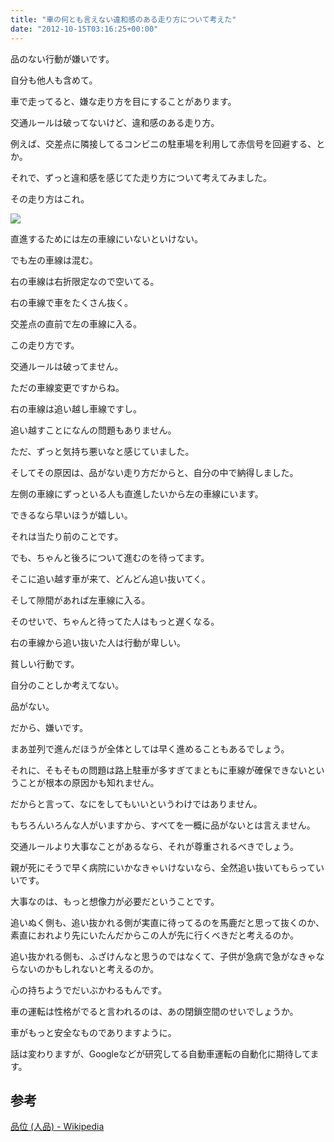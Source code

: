 ```yaml
---
title: "車の何とも言えない違和感のある走り方について考えた"
date: "2012-10-15T03:16:25+00:00"
---
```


品のない行動が嫌いです。 

自分も他人も含めて。 

車で走ってると、嫌な走り方を目にすることがあります。 

交通ルールは破ってないけど、違和感のある走り方。 

例えば、交差点に隣接してるコンビニの駐車場を利用して赤信号を回避する、とか。 

それで、ずっと違和感を感じてた走り方について考えてみました。 

その走り方はこれ。 

![](/images/2012/10/image.png)

直進するためには左の車線にいないといけない。 

でも左の車線は混む。 

右の車線は右折限定なので空いてる。 

右の車線で車をたくさん抜く。 

交差点の直前で左の車線に入る。 

この走り方です。 

交通ルールは破ってません。 

ただの車線変更ですからね。 

右の車線は追い越し車線ですし。 

追い越すことになんの問題もありません。 

ただ、ずっと気持ち悪いなと感じていました。 

そしてその原因は、品がない走り方だからと、自分の中で納得しました。 

左側の車線にずっといる人も直進したいから左の車線にいます。 

できるなら早いほうが嬉しい。 

それは当たり前のことです。 

でも、ちゃんと後ろについて進むのを待ってます。 

そこに追い越す車が来て、どんどん追い抜いてく。 

そして隙間があれば左車線に入る。 

そのせいで、ちゃんと待ってた人はもっと遅くなる。 

右の車線から追い抜いた人は行動が卑しい。 

貧しい行動です。 

自分のことしか考えてない。 

品がない。 

だから、嫌いです。 

まあ並列で進んだほうが全体としては早く進めることもあるでしょう。 

それに、そもそもの問題は路上駐車が多すぎてまともに車線が確保できないということが根本の原因かも知れません。 

だからと言って、なにをしてもいいというわけではありません。 

もちろんいろんな人がいますから、すべてを一概に品がないとは言えません。 

交通ルールより大事なことがあるなら、それが尊重されるべきでしょう。 

親が死にそうで早く病院にいかなきゃいけないなら、全然追い抜いてもらっていいです。 

大事なのは、もっと想像力が必要だということです。 

追いぬく側も、追い抜かれる側が実直に待ってるのを馬鹿だと思って抜くのか、素直におれより先にいたんだからこの人が先に行くべきだと考えるのか。 

追い抜かれる側も、ふざけんなと思うのではなくて、子供が急病で急がなきゃならないのかもしれないと考えるのか。 

心の持ちようでだいぶかわるもんです。 

車の運転は性格がでると言われるのは、あの閉鎖空間のせいでしょうか。 

車がもっと安全なものでありますように。 

話は変わりますが、Googleなどが研究してる自動車運転の自動化に期待してます。 

## 参考

[品位 (人品) - Wikipedia](http://ja.wikipedia.org/wiki/%E5%93%81%E4%BD%8D_\(%E4%BA%BA%E5%93%81\))
